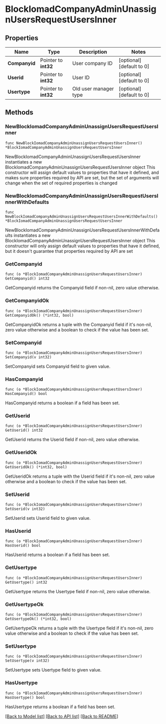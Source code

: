 # BlockIomadCompanyAdminUnassignUsersRequestUsersInner

## Properties

Name | Type | Description | Notes
------------ | ------------- | ------------- | -------------
**Companyid** | Pointer to **int32** | User company ID | [optional] [default to 0]
**Userid** | Pointer to **int32** | User ID | [optional] [default to 0]
**Usertype** | Pointer to **int32** | Old user manager type | [optional] [default to 0]

## Methods

### NewBlockIomadCompanyAdminUnassignUsersRequestUsersInner

`func NewBlockIomadCompanyAdminUnassignUsersRequestUsersInner() *BlockIomadCompanyAdminUnassignUsersRequestUsersInner`

NewBlockIomadCompanyAdminUnassignUsersRequestUsersInner instantiates a new BlockIomadCompanyAdminUnassignUsersRequestUsersInner object
This constructor will assign default values to properties that have it defined,
and makes sure properties required by API are set, but the set of arguments
will change when the set of required properties is changed

### NewBlockIomadCompanyAdminUnassignUsersRequestUsersInnerWithDefaults

`func NewBlockIomadCompanyAdminUnassignUsersRequestUsersInnerWithDefaults() *BlockIomadCompanyAdminUnassignUsersRequestUsersInner`

NewBlockIomadCompanyAdminUnassignUsersRequestUsersInnerWithDefaults instantiates a new BlockIomadCompanyAdminUnassignUsersRequestUsersInner object
This constructor will only assign default values to properties that have it defined,
but it doesn't guarantee that properties required by API are set

### GetCompanyid

`func (o *BlockIomadCompanyAdminUnassignUsersRequestUsersInner) GetCompanyid() int32`

GetCompanyid returns the Companyid field if non-nil, zero value otherwise.

### GetCompanyidOk

`func (o *BlockIomadCompanyAdminUnassignUsersRequestUsersInner) GetCompanyidOk() (*int32, bool)`

GetCompanyidOk returns a tuple with the Companyid field if it's non-nil, zero value otherwise
and a boolean to check if the value has been set.

### SetCompanyid

`func (o *BlockIomadCompanyAdminUnassignUsersRequestUsersInner) SetCompanyid(v int32)`

SetCompanyid sets Companyid field to given value.

### HasCompanyid

`func (o *BlockIomadCompanyAdminUnassignUsersRequestUsersInner) HasCompanyid() bool`

HasCompanyid returns a boolean if a field has been set.

### GetUserid

`func (o *BlockIomadCompanyAdminUnassignUsersRequestUsersInner) GetUserid() int32`

GetUserid returns the Userid field if non-nil, zero value otherwise.

### GetUseridOk

`func (o *BlockIomadCompanyAdminUnassignUsersRequestUsersInner) GetUseridOk() (*int32, bool)`

GetUseridOk returns a tuple with the Userid field if it's non-nil, zero value otherwise
and a boolean to check if the value has been set.

### SetUserid

`func (o *BlockIomadCompanyAdminUnassignUsersRequestUsersInner) SetUserid(v int32)`

SetUserid sets Userid field to given value.

### HasUserid

`func (o *BlockIomadCompanyAdminUnassignUsersRequestUsersInner) HasUserid() bool`

HasUserid returns a boolean if a field has been set.

### GetUsertype

`func (o *BlockIomadCompanyAdminUnassignUsersRequestUsersInner) GetUsertype() int32`

GetUsertype returns the Usertype field if non-nil, zero value otherwise.

### GetUsertypeOk

`func (o *BlockIomadCompanyAdminUnassignUsersRequestUsersInner) GetUsertypeOk() (*int32, bool)`

GetUsertypeOk returns a tuple with the Usertype field if it's non-nil, zero value otherwise
and a boolean to check if the value has been set.

### SetUsertype

`func (o *BlockIomadCompanyAdminUnassignUsersRequestUsersInner) SetUsertype(v int32)`

SetUsertype sets Usertype field to given value.

### HasUsertype

`func (o *BlockIomadCompanyAdminUnassignUsersRequestUsersInner) HasUsertype() bool`

HasUsertype returns a boolean if a field has been set.


[[Back to Model list]](../README.md#documentation-for-models) [[Back to API list]](../README.md#documentation-for-api-endpoints) [[Back to README]](../README.md)


